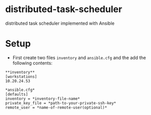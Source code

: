 # distributed-task-scheduler
distributed task scheduler implemented with Ansible

# Setup

- First create two files ```inventory``` and ```ansible.cfg``` and the add the following contents:
```
**inventory**
[workstations]
10.20.24.53
```
```
*ansible.cfg*
[defaults]
inventory = *inventory-file-name*
private_key_file = *path-to-your-private-ssh-key*
remote_user = *name-of-remote-user(optional)*
```
